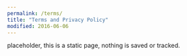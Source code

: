 ```yaml
---
permalink: /terms/
title: "Terms and Privacy Policy"
modified: 2016-06-06
---
```


placeholder, this is a static page, nothing is saved or tracked.